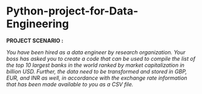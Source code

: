 # Python-project-for-Data-Engineering

**PROJECT SCENARIO :**

</b>

*You have been hired as a data engineer by research organization. Your boss has asked you to create a code that can be used to compile the list of the top 10 largest banks in the world ranked by market capitalization in billion USD.
Further, the data need to be transformed and stored in GBP, EUR, and INR as well, in accordance with the exchange rate information that has been made available to you as a CSV file.*
</b>
